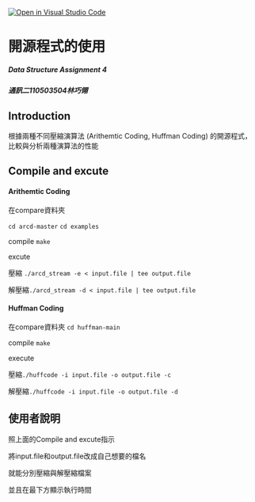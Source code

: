 [![Open in Visual Studio Code](https://classroom.github.com/assets/open-in-vscode-c66648af7eb3fe8bc4f294546bfd86ef473780cde1dea487d3c4ff354943c9ae.svg)](https://classroom.github.com/online_ide?assignment_repo_id=9703419&assignment_repo_type=AssignmentRepo)

# 開源程式的使用

##### Data Structure Assignment 4
##### 通訊二110503504林巧翎


## Introduction

根據兩種不同壓縮演算法 (Arithemtic Coding, Huffman Coding) 的開源程式，比較與分析兩種演算法的性能

## Compile and excute

####  Arithemtic Coding 

在compare資料夾 

`cd arcd-master`  `cd examples`

compile `make`

excute

壓縮 `./arcd_stream -e < input.file | tee output.file`

解壓縮`./arcd_stream -d < input.file | tee output.file`



#### Huffman Coding

在compare資料夾 `cd huffman-main`


compile
`make`

execute

壓縮`./huffcode -i input.file -o output.file -c`

解壓縮`./huffcode -i input.file -o output.file -d`

## 使用者說明

照上面的Compile and excute指示

將input.file和output.file改成自己想要的檔名

就能分別壓縮與解壓縮檔案

並且在最下方顯示執行時間